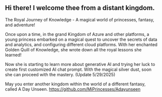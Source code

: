 ## Hi there! I welcome thee from a distant kingdom.


The Royal Journey of Knowledge - A magical world of princesses, fantasy, and adventure!

Once upon a time, in the grand Kingdom of Azure and other platforms, a young princess embarked on a magical quest to uncover the secrets of data and analytics, and configuring different cloud platforms.
With her enchanted Golden Quill of Knowledge, she wrote down all the royal lessons she learned!

Now she is starting to learn more about generative AI and trying her luck to create first customized AI chat prompt. With the magical silver dust, soon she can proceed with the mastery. (Update 5/29/2025)

May you enter another kingdom within the world of a different fantasy, called A Day Unseen. https://github.com/MiPrincesses/Adayunseen
